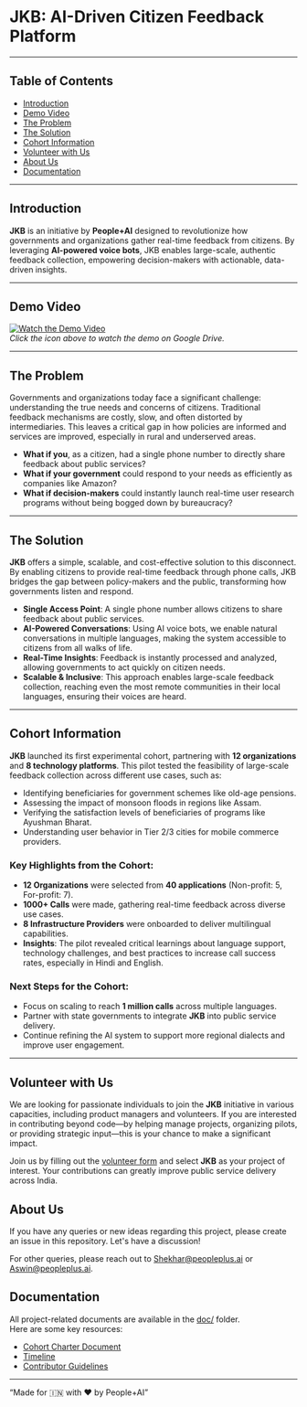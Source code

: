 # JKB: AI-Driven Citizen Feedback Platform

---

## Table of Contents

- [Introduction](#introduction)
- [Demo Video](#demo-video)
- [The Problem](#the-problem)
- [The Solution](#the-solution)
- [Cohort Information](#cohort-information)
- [Volunteer with Us](#volunteer-with-us)
- [About Us](#about-us)
- [Documentation](#documentation)

---

## Introduction

**JKB** is an initiative by **People+AI** designed to revolutionize how governments and organizations gather real-time feedback from citizens. By leveraging **AI-powered voice bots**, JKB enables large-scale, authentic feedback collection, empowering decision-makers with actionable, data-driven insights.

---

## Demo Video

[![Watch the Demo Video](https://img.icons8.com/color/96/youtube-play.png)](https://drive.google.com/file/d/14TP1GBbdv8ysoplDwfwasDbXmuE8WBAJ/view?usp=sharing)  
*Click the icon above to watch the demo on Google Drive.*


---

## The Problem

Governments and organizations today face a significant challenge: understanding the true needs and concerns of citizens. Traditional feedback mechanisms are costly, slow, and often distorted by intermediaries. This leaves a critical gap in how policies are informed and services are improved, especially in rural and underserved areas.

- **What if you**, as a citizen, had a single phone number to directly share feedback about public services?
- **What if your government** could respond to your needs as efficiently as companies like Amazon?
- **What if decision-makers** could instantly launch real-time user research programs without being bogged down by bureaucracy?

---

## The Solution

**JKB** offers a simple, scalable, and cost-effective solution to this disconnect. By enabling citizens to provide real-time feedback through phone calls, JKB bridges the gap between policy-makers and the public, transforming how governments listen and respond.

- **Single Access Point**: A single phone number allows citizens to share feedback about public services.
- **AI-Powered Conversations**: Using AI voice bots, we enable natural conversations in multiple languages, making the system accessible to citizens from all walks of life.
- **Real-Time Insights**: Feedback is instantly processed and analyzed, allowing governments to act quickly on citizen needs.
- **Scalable & Inclusive**: This approach enables large-scale feedback collection, reaching even the most remote communities in their local languages, ensuring their voices are heard.

---

## Cohort Information

**JKB** launched its first experimental cohort, partnering with **12 organizations** and **8 technology platforms**. This pilot tested the feasibility of large-scale feedback collection across different use cases, such as:

- Identifying beneficiaries for government schemes like old-age pensions.
- Assessing the impact of monsoon floods in regions like Assam.
- Verifying the satisfaction levels of beneficiaries of programs like Ayushman Bharat.
- Understanding user behavior in Tier 2/3 cities for mobile commerce providers.

### Key Highlights from the Cohort:

- **12 Organizations** were selected from **40 applications** (Non-profit: 5, For-profit: 7).
- **1000+ Calls** were made, gathering real-time feedback across diverse use cases.
- **8 Infrastructure Providers** were onboarded to deliver multilingual capabilities.
- **Insights**: The pilot revealed critical learnings about language support, technology challenges, and best practices to increase call success rates, especially in Hindi and English.

### Next Steps for the Cohort:

- Focus on scaling to reach **1 million calls** across multiple languages.
- Partner with state governments to integrate **JKB** into public service delivery.
- Continue refining the AI system to support more regional dialects and improve user engagement.

---

## Volunteer with Us

We are looking for passionate individuals to join the **JKB** initiative in various capacities, including product managers and volunteers. If you are interested in contributing beyond code—by helping manage projects, organizing pilots, or providing strategic input—this is your chance to make a significant impact.

Join us by filling out the [volunteer form](https://peopleplus.ai/volunteer) and select **JKB** as your project of interest. Your contributions can greatly improve public service delivery across India.

## About Us

If you have any queries or new ideas regarding this project, please create an issue in this repository. Let's have a discussion!

For other queries, please reach out to [Shekhar@peopleplus.ai](mailto:Shekhar@peopleplus.ai) or [Aswin@peopleplus.ai](mailto:Aswin@peopleplus.ai).


## Documentation

All project-related documents are available in the [doc/](doc/) folder.  
Here are some key resources:

- [Cohort Charter Document](doc/cohort_charter.md)
- [Timeline](doc/Timeline.md)
- [Contributor Guidelines](doc/Contributors.md)

---

“Made for 🇮🇳 with ❤️ by People+AI”
